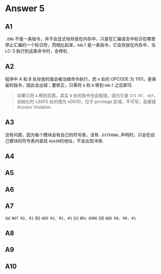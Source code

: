 # Answer 5

## A1

`.END` 不是一条指令，并不会显式地存放在内存中，只是在汇编语言中标识在哪里停止汇编的一个标识符，而相比起来，`HALT` 是一条指令，它会存放在内存中，当 LC-3 执行到这条命令时，会停机.

## A2

程序中 A 和 B 处存放的值会被当做命令执行，而 `A` 处的 OPCODE 为 1101，是保留的指令，因此会出错；要修正，只需将 `A` 和 `B` 移到 `HALT` 之后即可.

> 如果只将 `A` 移到后面，其实 `B` 处的指令也会报错，因为它是 `STI R7, xEF`，初始化时 x30F0 处的值为 x0000，位于 privilege 区域，不可写，会报错 Access Violation.

## A3

没有问题，因为每个模块会有自己的符号表，没有 `.EXTERNAL` 声明时，只会在自己模块的符号表内查找 `AGAIN`的地址，不会出现冲突.

## A4

## A5

## A6

## A7

(a) `NOT R2, R1`
(b) `ADD R2, R2, #1`
(c) `BRz DONE`
(d) `ADD R0, R0, #1`

## A8

## A9

## A10
